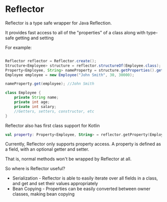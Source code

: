 # Reflector
Reflector is a type safe wrapper for Java Reflection.

It provides fast access to all of the "properties" of a class along with type-safe getting and setting

For example:
```java

Reflector reflector = Reflector.create();
Structure<Employee> structure = reflector.structureOf(Employee.class);
Property<Employee, String> nameProperty = structure.getProperties().getByName("name");
Employee employee = new Employee("John Smith", 30, 30000);

nameProperty.get(employee); //John Smith

class Employee {
    private String name;
    private int age;
    private int salary;
    //Getters, setters, constructor, etc
}
```


Reflector also has first class support for Kotlin

```kotlin
val property: Property<Employee, String> = reflector.getProperty(Employee::name)
```


Currently, Reflector only supports property access. 
A property is defined as a field, with an optional getter and setter.

That is, normal methods won't be wrapped by Reflector at all.

So where is Reflector useful?

- Serialization - Reflector is able to easily iterate over all fields in a class, and get and set their values appropriately
- Bean Copying - Properties can be easily converted between owner classes, making bean copying 
